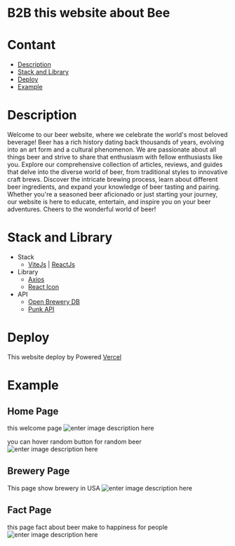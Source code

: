# B2B this website about Bee
# Contant
 - [Description](#description)
 - [Stack and Library](#stack-and-library)
 - [Deploy](#deploy)
 - [Example](#example)
 # Description
 <p>Welcome to our beer website, where we celebrate the world's most beloved beverage! Beer has a rich history dating back thousands of years, evolving into an art form and a cultural phenomenon. We are passionate about all things beer and strive to share that enthusiasm with fellow enthusiasts like you. Explore our comprehensive collection of articles, reviews, and guides that delve into the diverse world of beer, from traditional styles to innovative craft brews. Discover the intricate brewing process, learn about different beer ingredients, and expand your knowledge of beer tasting and pairing. Whether you're a seasoned beer aficionado or just starting your journey, our website is here to educate, entertain, and inspire you on your beer adventures. Cheers to the wonderful world of beer!</p>

# Stack and Library
 - Stack
	 - [ViteJs](https://vitejs.dev/) | [ReactJs](https://react.dev/)
 - Library
	 - [Axios](https://axios-http.com/docs/intro)
	 - [React Icon](https://react-icons.github.io/react-icons/)
 - API
	 - [Open  Brewery DB](https://www.openbrewerydb.org)
	 - [Punk API](https://punkapi.com/)
# Deploy
This website deploy by Powered [Vercel](https://vercel.com/) 
# Example

## Home Page
this welcome page
![enter image description here](https://media.discordapp.net/attachments/990611337635823646/1111978039694340106/image.png?width=1177&height=662)

you can hover random button for random beer
![enter image description here](https://media.discordapp.net/attachments/990611337635823646/1111978843331379261/image.png?width=1177&height=662)
## Brewery Page
This page show brewery in USA
![enter image description here](https://media.discordapp.net/attachments/990611337635823646/1111979256776511489/image.png?width=1177&height=662)

## Fact Page
this page fact about beer make to happiness for people 
![enter image description here](https://media.discordapp.net/attachments/990611337635823646/1111979678887071784/image.png?width=1177&height=662)
